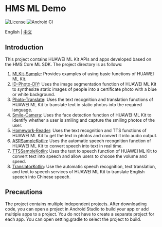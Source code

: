 # HMS ML Demo

[![License](https://img.shields.io/badge/Docs-hmsguides-brightgreen)](https://developer.huawei.com/consumer/cn/doc/development/HMS-Guides/ml-introduction-4)  ![Android CI](https://github.com/HMS-Core/hms-ml-demo/workflows/Android%20CI/badge.svg)

English | [中文](https://github.com/HMS-Core/hms-ml-demo/blob/master/README_ZH.md)

## Introduction

This project contains HUAWEI ML Kit APIs and apps developed based on the HMS Core ML SDK. The project directory is as follows:
1. [MLKit-Sample](https://github.com/HMS-Core/hms-ml-demo/blob/master/MLKit-Sample): Provides examples of using basic functions of HUAWEI ML Kit.
2. [ID-Photo-DIY](https://github.com/HMS-Core/hms-ml-demo/blob/master/ID-Photo-DIY): Uses the image segmentation function of HUAWEI ML Kit to synthesize static images of people into a certificate photo with a blue or white background.
3. [Photo-Translate](https://github.com/HMS-Core/hms-ml-demo/blob/master/Photo-Translate): Uses the text recognition and translation functions of HUAWEI ML Kit to translate text in static photos into the required language.
4. [Smile-Camera](https://github.com/HMS-Core/hms-ml-demo/blob/master/Smile-Camera): Uses the face detection function of HUAWEI ML Kit to identify whether a user is smiling and capture the smiling photos of the user.
5. [Homework-Reader](https://github.com/HMS-Core/hms-ml-demo/tree/master/Homework-Reader): Uses the text recognition and TTS functions of HUAWEI ML Kit to get the text in photos and convert it into audio output.
6. [ASRSampleKotlin](https://github.com/HMS-Core/hms-ml-demo/blob/master/ASRSampleKotlin): Uses the automatic speech recognition function of HUAWEI ML Kit to convert speech into text in real time.
7. [TTSSampleKotlin](https://github.com/HMS-Core/hms-ml-demo/blob/master/TTSSampleKotlin): Uses the text to speech function of HUAWEI ML Kit to convert text into speech and allow users to choose the volume and speed.
8. [TranslatorKotlin](https://github.com/HMS-Core/hms-ml-demo/tree/master/TranslatorKotlin): Use the automatic speech recognition, text translation, and  text to speech services of HUAWEI ML Kit to translate English speech into Chinese speech. 
## Precautions

The project contains multiple independent projects. After downloading code,
you can open a project in Android Studio to build your app or add multiple apps to a project.
You do not have to create a separate project for each app. You can open setting.gradle to select the project to build.
